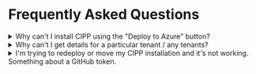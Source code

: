 # Frequently Asked Questions

<details>
<summary>Why can't I install CIPP using the "Deploy to Azure" button?</summary>

If you're experiencing issues with installation please report these in `#cipp-issues` on the [CIPP Discord](https://discord.gg/cyberdrain)

</details>

<details>
<summary>Why can't I get details for a particular tenant / any tenants?</summary>

1. If you have a guest account in a tenant that has the same UPN as    you used to generate your tokens - you will experience issues.
1. Conditional access may block the correct functioning of the tokens - check your CA policies and also make sure you're not geo-blocking the function app's location.
1. You cannot use third party MFA on the account used to generate SAM tokens.

If your entire tenant list does not load, there is a big chance there is something wrong with your token configuration. Check the [troubleshooting](/troubleshooting) page for more information.
</details>

<details>
<summary>I'm trying to redeploy or move my CIPP installation and it's not working. Something about a GitHub token.</summary>

If you installed CIPP prior to the release of version 2, you will have deployed the `master` branch of your CIPP repository fork. Since version 2 if you want to redeploy using the [click to deploy installation](/docs/user/gettingstarted/installation) you will need to [rename the `master` branch to `main`](https://docs.github.com/en/repositories/configuring-branches-and-merges-in-your-repository/managing-branches-in-your-repository/renaming-a-branch) and then redeploy.

</details>
